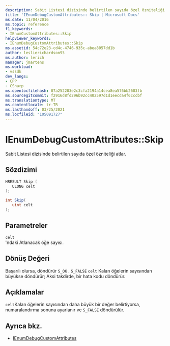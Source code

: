```yaml
---
description: Sabit Listesi dizisinde belirtilen sayıda özel özniteliği atlar.
title: 'IEnumDebugCustomAttributes:: Skip | Microsoft Docs'
ms.date: 11/04/2016
ms.topic: reference
f1_keywords:
- IEnumCustomAttributes::Skip
helpviewer_keywords:
- IEnumDebugCustomAttributes::Skip
ms.assetid: 54c72e23-cd4c-4746-935c-abea8057dd1b
author: leslierichardson95
ms.author: lerich
manager: jmartens
ms.workload:
- vssdk
dev_langs:
- CPP
- CSharp
ms.openlocfilehash: 07a252203e2c3cfa2194a14cea8ea576bb2683fb
ms.sourcegitcommit: f2916d8fd296b92cc402597d1d1eecda4f6cccbf
ms.translationtype: MT
ms.contentlocale: tr-TR
ms.lasthandoff: 03/25/2021
ms.locfileid: "105091727"
---
```

# <a name="ienumdebugcustomattributesskip"></a>IEnumDebugCustomAttributes::Skip
Sabit Listesi dizisinde belirtilen sayıda özel özniteliği atlar.

## <a name="syntax"></a>Sözdizimi

```cpp
HRESULT Skip ( 
   ULONG celt
);
```

```csharp
int Skip(
   uint celt
);
```

## <a name="parameters"></a>Parametreler
`celt`\
'ndaki Atlanacak öğe sayısı.

## <a name="return-value"></a>Dönüş Değeri
 Başarılı olursa, döndürür `S_OK` . `S_FALSE` `celt` Kalan öğelerin sayısından büyükse döndürür; Aksi takdirde, bir hata kodu döndürür.

## <a name="remarks"></a>Açıklamalar
 `celt`Kalan öğelerin sayısından daha büyük bir değer belirtiyorsa, numaralandırma sonuna ayarlanır ve `S_FALSE` döndürülür.

## <a name="see-also"></a>Ayrıca bkz.
- [IEnumDebugCustomAttributes](../../../extensibility/debugger/reference/ienumdebugcustomattributes.md)

